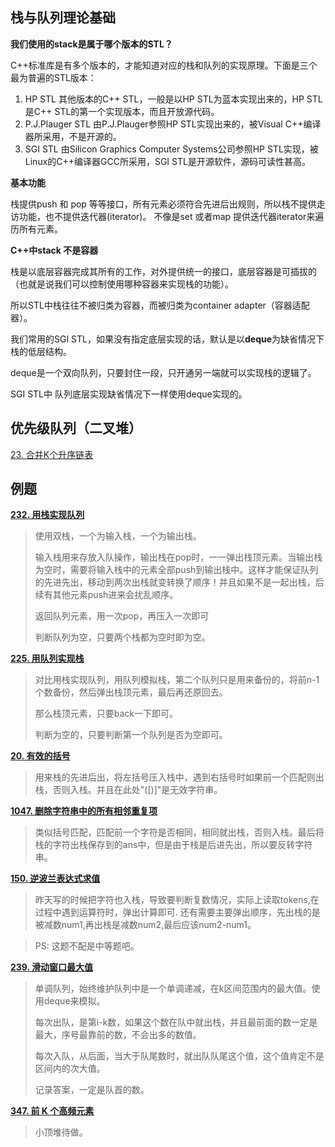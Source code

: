 ## 栈与队列理论基础

**我们使用的stack是属于哪个版本的STL？**

C++标准库是有多个版本的，才能知道对应的栈和队列的实现原理。下面是三个最为普遍的STL版本：

1. HP STL 其他版本的C++ STL，一般是以HP STL为蓝本实现出来的，HP STL是C++ STL的第一个实现版本，而且开放源代码。
2. P.J.Plauger STL 由P.J.Plauger参照HP STL实现出来的，被Visual C++编译器所采用，不是开源的。
3. SGI STL 由Silicon Graphics Computer Systems公司参照HP STL实现，被Linux的C++编译器GCC所采用，SGI STL是开源软件，源码可读性甚高。

**基本功能**

栈提供push 和 pop 等等接口，所有元素必须符合先进后出规则，所以栈不提供走访功能，也不提供迭代器(iterator)。 不像是set 或者map 提供迭代器iterator来遍历所有元素。

**C++中stack 不是容器**

栈是以底层容器完成其所有的工作，对外提供统一的接口，底层容器是可插拔的（也就是说我们可以控制使用哪种容器来实现栈的功能）。

所以STL中栈往往不被归类为容器，而被归类为container adapter（容器适配器）。

我们常用的SGI STL，如果没有指定底层实现的话，默认是以**deque**为缺省情况下栈的低层结构。

deque是一个双向队列，只要封住一段，只开通另一端就可以实现栈的逻辑了。

SGI STL中 队列底层实现缺省情况下一样使用deque实现的。

## 优先级队列（二叉堆）

[23. 合并K个升序链表](https://leetcode.cn/problems/merge-k-sorted-lists/description/)



## 例题

**[232. 用栈实现队列](https://leetcode.cn/problems/implement-queue-using-stacks/)**

> 使用双栈，一个为输入栈，一个为输出栈。
>
> 输入栈用来存放入队操作，输出栈在pop时，一一弹出栈顶元素。当输出栈为空时，需要将输入栈中的元素全部push到输出栈中。这样才能保证队列的先进先出，移动到两次出栈就变转换了顺序！并且如果不是一起出栈，后续有其他元素push进来会扰乱顺序。
>
> 返回队列元素，用一次pop，再压入一次即可
>
> 判断队列为空，只要两个栈都为空时即为空。

**[225. 用队列实现栈](https://leetcode.cn/problems/implement-stack-using-queues/)**

>对比用栈实现队列，用队列模拟栈，第二个队列只是用来备份的，将前n-1个数备份，然后弹出栈顶元素，最后再还原回去。
>
>那么栈顶元素，只要back一下即可。
>
>判断为空的，只要判断第一个队列是否为空即可。

**[20. 有效的括号](https://leetcode.cn/problems/valid-parentheses/)**

> 用来栈的先进后出，将左括号压入栈中，遇到右括号时如果前一个匹配则出栈，否则入栈。并且在此处"([)]"是无效字符串。

**[1047. 删除字符串中的所有相邻重复项](https://leetcode.cn/problems/remove-all-adjacent-duplicates-in-string/)**

> 类似括号匹配，匹配前一个字符是否相同，相同就出栈，否则入栈。最后将栈的字符出栈保存到的ans中，但是由于栈是后进先出，所以要反转字符串。

**[150. 逆波兰表达式求值](https://leetcode.cn/problems/evaluate-reverse-polish-notation/)**

> 昨天写的时候把字符也入栈，导致要判断复数情况，实际上读取tokens,在过程中遇到运算符时，弹出计算即可.
> 还有需要主要弹出顺序，先出栈的是被减数num1,再出栈是减数num2,最后应该num2-num1。

> PS: 这题不配是中等题吧。

**[239. 滑动窗口最大值](https://leetcode.cn/problems/sliding-window-maximum/)**

> 单调队列，始终维护队列中是一个单调递减，在k区间范围内的最大值。使用deque来模拟。
>
> 每次出队，是第i-k数，如果这个数在队中就出栈，并且最前面的数一定是最大，序号最靠前的数，不会出多的数值。
>
> 每次入队，从后面，当大于队尾数时，就出队队尾这个值，这个值肯定不是区间内的次大值。
>
> 记录答案，一定是队首的数。

**[347. 前 K 个高频元素](https://leetcode.cn/problems/top-k-frequent-elements/)**

> 小顶堆待做。
